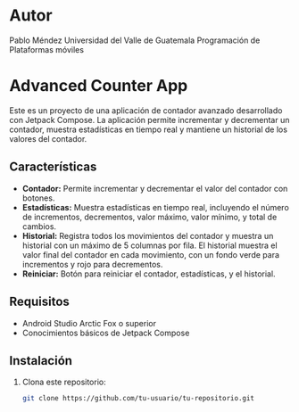 # Autor
Pablo Méndez 
Universidad del Valle de Guatemala
Programación de Plataformas móviles

# Advanced Counter App

Este es un proyecto de una aplicación de contador avanzado desarrollado con Jetpack Compose. La aplicación permite incrementar y decrementar un contador, muestra estadísticas en tiempo real y mantiene un historial de los valores del contador.

## Características

- **Contador:** Permite incrementar y decrementar el valor del contador con botones.
- **Estadísticas:** Muestra estadísticas en tiempo real, incluyendo el número de incrementos, decrementos, valor máximo, valor mínimo, y total de cambios.
- **Historial:** Registra todos los movimientos del contador y muestra un historial con un máximo de 5 columnas por fila. El historial muestra el valor final del contador en cada movimiento, con un fondo verde para incrementos y rojo para decrementos.
- **Reiniciar:** Botón para reiniciar el contador, estadísticas, y el historial.



## Requisitos

- Android Studio Arctic Fox o superior
- Conocimientos básicos de Jetpack Compose

## Instalación

1. Clona este repositorio:

   ```bash
   git clone https://github.com/tu-usuario/tu-repositorio.git
